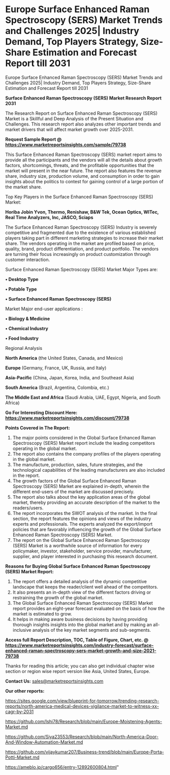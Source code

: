 # Europe Surface Enhanced Raman Spectroscopy (SERS) Market Trends and Challenges 2025| Industry Demand, Top Players Strategy, Size-Share Estimation and Forecast Report till 2031
Europe Surface Enhanced Raman Spectroscopy (SERS) Market Trends and Challenges 2025| Industry Demand, Top Players Strategy, Size-Share Estimation and Forecast Report till 2031

<strong>Surface Enhanced Raman Spectroscopy (SERS) Market Research Report 2031</strong>

The Research Report on Surface Enhanced Raman Spectroscopy (SERS) Market is a Skillful and Deep Analysis of the Present Situation and Challenges. This research report also analyzes other important trends and market drivers that will affect market growth over 2025-2031.

<strong>Request Sample Report @ <a href=https://www.marketreportsinsights.com/sample/79738>https://www.marketreportsinsights.com/sample/79738</a></strong>

This Surface Enhanced Raman Spectroscopy (SERS) market report aims to provide all the participants and the vendors will all the details about growth factors, shortcomings, threats, and the profitable opportunities that the market will present in the near future. The report also features the revenue share, industry size, production volume, and consumption in order to gain insights about the politics to contest for gaining control of a large portion of the market share.

Top Key Players in the Surface Enhanced Raman Spectroscopy (SERS) Market:

<strong>Horiba Jobin Yvon, Thermo, Renishaw, B&W Tek, Ocean Optics, WITec, Real Time Analyzers, Inc, JASCO, Sciaps</strong>

The Surface Enhanced Raman Spectroscopy (SERS) Industry is severely competitive and fragmented due to the existence of various established players taking part in different marketing strategies to increase their market share. The vendors operating in the market are profiled based on price, quality, brand, product differentiation, and product portfolio. The vendors are turning their focus increasingly on product customization through customer interaction.

Surface Enhanced Raman Spectroscopy (SERS) Market Major Types are:

<strong>• Desktop Type

• Potable Type

• Surface Enhanced Raman Spectroscopy (SERS)</strong>

Market Major end-user applications :

<strong>• Biology & Medicine

• Chemical Industry

• Food Industry</strong>

Regional Analysis

</u><strong><b>North America</b></strong> (the United States, Canada, and Mexico)

<strong><b>Europe </b></strong>(Germany, France, UK, Russia, and Italy)

<strong><b>Asia-Pacific</b></strong> (China, Japan, Korea, India, and Southeast Asia)

<strong><b>South America</b></strong> (Brazil, Argentina, Colombia, etc.)

<strong><b>The Middle East and Africa</b></strong> (Saudi Arabia, UAE, Egypt, Nigeria, and South Africa)

<strong>Go For Interesting Discount Here: <a href=https://www.marketreportsinsights.com/discount/79738>https://www.marketreportsinsights.com/discount/79738</a></strong>

<strong>Points Covered in The Report:</strong>
<ol>
  <li>The major points considered in the Global Surface Enhanced Raman Spectroscopy (SERS) Market report include the leading competitors operating in the global market.</li>
  <li>The report also contains the company profiles of the players operating in the global market.</li>
  <li>The manufacture, production, sales, future strategies, and the technological capabilities of the leading manufacturers are also included in the report.</li>
  <li>The growth factors of the Global Surface Enhanced Raman Spectroscopy (SERS) Market are explained in-depth, wherein the different end-users of the market are discussed precisely.</li>
  <li>The report also talks about the key application areas of the global market, thereby providing an accurate description of the market to the readers/users.</li>
  <li>The report incorporates the SWOT analysis of the market. In the final section, the report features the opinions and views of the industry experts and professionals. The experts analyzed the export/import policies that are favorably influencing the growth of the Global Surface Enhanced Raman Spectroscopy (SERS) Market.</li>
  <li>The report on the Global Surface Enhanced Raman Spectroscopy (SERS) Market is a worthwhile source of information for every policymaker, investor, stakeholder, service provider, manufacturer, supplier, and player interested in purchasing this research document.</li>
</ol>
<strong>Reasons for Buying Global Surface Enhanced Raman Spectroscopy (SERS) Market Report:</strong>

<ol>
  <li>The report offers a detailed analysis of the dynamic competitive landscape that keeps the reader/client well ahead of the competitors.</li>
  <li>It also presents an in-depth view of the different factors driving or restraining the growth of the global market.</li>
  <li>The Global Surface Enhanced Raman Spectroscopy (SERS) Market report provides an eight-year forecast evaluated on the basis of how the market is estimated to grow.</li>
  <li>It helps in making aware business decisions by having providing thorough insights insights into the global market and by making an all-inclusive analysis of the key market segments and sub-segments.</li>
</ol>
<strong>Access full Report Description, TOC, Table of Figure, Chart, etc. @ <a href=https://www.marketreportsinsights.com/industry-forecast/surface-enhanced-raman-spectroscopy-sers-market-growth-and-size-2021-79738>https://www.marketreportsinsights.com/industry-forecast/surface-enhanced-raman-spectroscopy-sers-market-growth-and-size-2021-79738</a></strong>


Thanks for reading this article; you can also get individual chapter wise section or region wise report version like Asia, United States, Europe.

<strong>Contact Us:</strong>
sales@marketreportsinsights.com

<strong>Our other reports:</strong>

<a href=https://sites.google.com/view/blueprint-for-tomorrow/trending-research-reports/north-america-medical-devices-vigilance-market-to-witness-xx-cagr-by-2031>https://sites.google.com/view/blueprint-for-tomorrow/trending-research-reports/north-america-medical-devices-vigilance-market-to-witness-xx-cagr-by-2031</a>

<a href=https://github.com/Ishi78/Research/blob/main/Europe-Moistening-Agents-Market.md>https://github.com/Ishi78/Research/blob/main/Europe-Moistening-Agents-Market.md</a>

<a href=https://github.com/Siya23553/Research/blob/main/North-America-Door-And-Window-Automation-Market.md>https://github.com/Siya23553/Research/blob/main/North-America-Door-And-Window-Automation-Market.md</a>

<a href=https://github.com/vijaykumar207/Business-trend/blob/main/Europe-Porta-Potti-Market.md>https://github.com/vijaykumar207/Business-trend/blob/main/Europe-Porta-Potti-Market.md</a>

<a href=https://ameblo.jp/cargo656/entry-12892600804.html>https://ameblo.jp/cargo656/entry-12892600804.html</a>"
